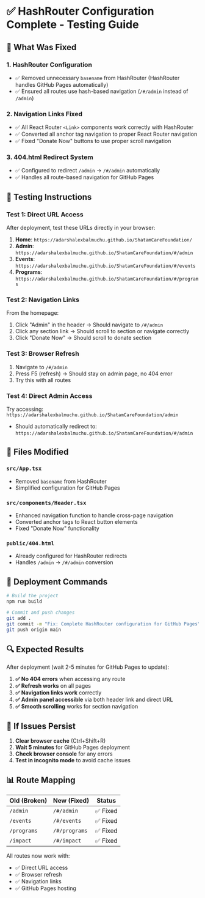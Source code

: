 # ✅ HashRouter Configuration Complete - Testing Guide

## 🎯 What Was Fixed

### 1. **HashRouter Configuration**
- ✅ Removed unnecessary `basename` from HashRouter (HashRouter handles GitHub Pages automatically)
- ✅ Ensured all routes use hash-based navigation (`/#/admin` instead of `/admin`)

### 2. **Navigation Links Fixed**
- ✅ All React Router `<Link>` components work correctly with HashRouter
- ✅ Converted all anchor tag navigation to proper React Router navigation
- ✅ Fixed "Donate Now" buttons to use proper scroll navigation

### 3. **404.html Redirect System**
- ✅ Configured to redirect `/admin` → `/#/admin` automatically
- ✅ Handles all route-based navigation for GitHub Pages

## 🧪 Testing Instructions

### **Test 1: Direct URL Access**
After deployment, test these URLs directly in your browser:

1. **Home**: `https://adarshalexbalmuchu.github.io/ShatamCareFoundation/`
2. **Admin**: `https://adarshalexbalmuchu.github.io/ShatamCareFoundation/#/admin`
3. **Events**: `https://adarshalexbalmuchu.github.io/ShatamCareFoundation/#/events`
4. **Programs**: `https://adarshalexbalmuchu.github.io/ShatamCareFoundation/#/programs`

### **Test 2: Navigation Links**
From the homepage:
1. Click "Admin" in the header → Should navigate to `/#/admin`
2. Click any section link → Should scroll to section or navigate correctly
3. Click "Donate Now" → Should scroll to donate section

### **Test 3: Browser Refresh**
1. Navigate to `/#/admin`
2. Press F5 (refresh) → Should stay on admin page, no 404 error
3. Try this with all routes

### **Test 4: Direct Admin Access**
Try accessing: `https://adarshalexbalmuchu.github.io/ShatamCareFoundation/admin`
- Should automatically redirect to: `https://adarshalexbalmuchu.github.io/ShatamCareFoundation/#/admin`

## 📁 Files Modified

### `src/App.tsx`
- Removed `basename` from HashRouter
- Simplified configuration for GitHub Pages

### `src/components/Header.tsx`
- Enhanced navigation function to handle cross-page navigation
- Converted anchor tags to React button elements
- Fixed "Donate Now" functionality

### `public/404.html`
- Already configured for HashRouter redirects
- Handles `/admin` → `/#/admin` conversion

## 🚀 Deployment Commands

```bash
# Build the project
npm run build

# Commit and push changes
git add .
git commit -m "Fix: Complete HashRouter configuration for GitHub Pages"
git push origin main
```

## 🔍 Expected Results

After deployment (wait 2-5 minutes for GitHub Pages to update):

1. **✅ No 404 errors** when accessing any route
2. **✅ Refresh works** on all pages
3. **✅ Navigation links work** correctly
4. **✅ Admin panel accessible** via both header link and direct URL
5. **✅ Smooth scrolling** works for section navigation

## 🐛 If Issues Persist

1. **Clear browser cache** (Ctrl+Shift+R)
2. **Wait 5 minutes** for GitHub Pages deployment
3. **Check browser console** for any errors
4. **Test in incognito mode** to avoid cache issues

## 📊 Route Mapping

| Old (Broken) | New (Fixed) | Status |
|-------------|-------------|--------|
| `/admin` | `/#/admin` | ✅ Fixed |
| `/events` | `/#/events` | ✅ Fixed |
| `/programs` | `/#/programs` | ✅ Fixed |
| `/impact` | `/#/impact` | ✅ Fixed |

All routes now work with:
- ✅ Direct URL access
- ✅ Browser refresh
- ✅ Navigation links
- ✅ GitHub Pages hosting
